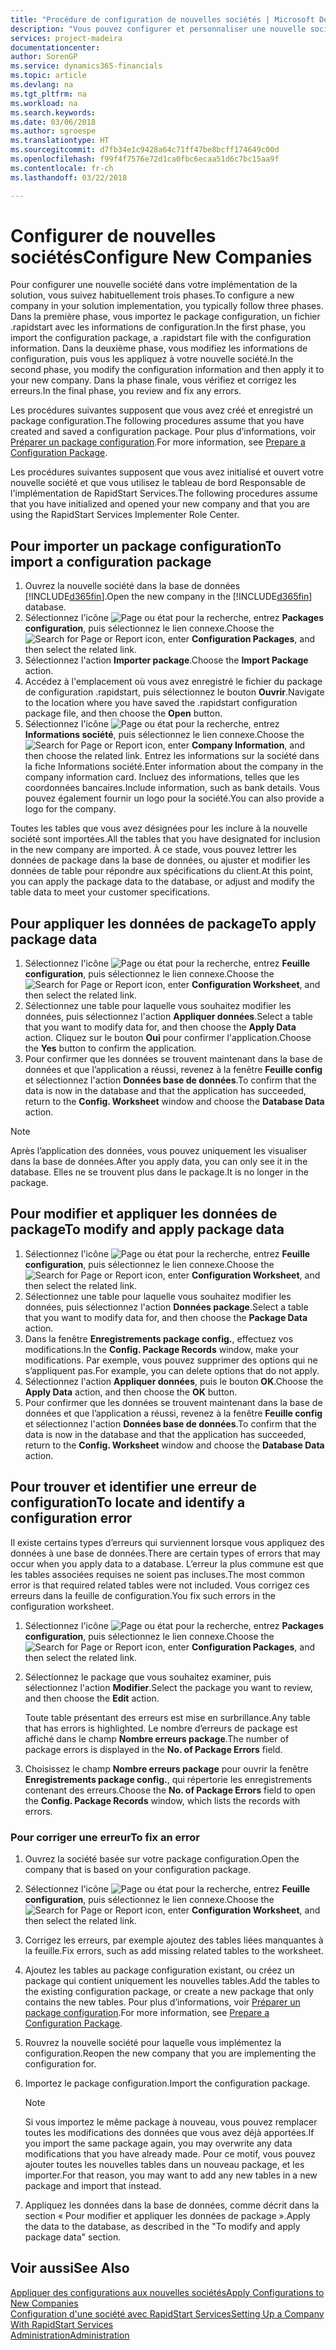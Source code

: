 ```yaml
---
title: "Procédure de configuration de nouvelles sociétés | Microsoft Docs"
description: "Vous pouvez configurer et personnaliser une nouvelle société que vous avez créée. Pour détailler votre implémentation, vous procédez en trois phases pour terminer votre configuration."
services: project-madeira
documentationcenter: 
author: SorenGP
ms.service: dynamics365-financials
ms.topic: article
ms.devlang: na
ms.tgt_pltfrm: na
ms.workload: na
ms.search.keywords: 
ms.date: 03/06/2018
ms.author: sgroespe
ms.translationtype: HT
ms.sourcegitcommit: d7fb34e1c9428a64c71ff47be8bcff174649c00d
ms.openlocfilehash: f99f4f7576e72d1ca0fbc6ecaa51d6c7bc15aa9f
ms.contentlocale: fr-ch
ms.lasthandoff: 03/22/2018

---
```

# <a name="configure-new-companies"></a><span data-ttu-id="46e42-104">Configurer de nouvelles sociétés</span><span class="sxs-lookup"><span data-stu-id="46e42-104">Configure New Companies</span></span>
<span data-ttu-id="46e42-105">Pour configurer une nouvelle société dans votre implémentation de la solution, vous suivez habituellement trois phases.</span><span class="sxs-lookup"><span data-stu-id="46e42-105">To configure a new company in your solution implementation, you typically follow three phases.</span></span> <span data-ttu-id="46e42-106">Dans la première phase, vous importez le package configuration, un fichier .rapidstart avec les informations de configuration.</span><span class="sxs-lookup"><span data-stu-id="46e42-106">In the first phase, you import the configuration package, a .rapidstart file with the configuration information.</span></span> <span data-ttu-id="46e42-107">Dans la deuxième phase, vous modifiez les informations de configuration, puis vous les appliquez à votre nouvelle société.</span><span class="sxs-lookup"><span data-stu-id="46e42-107">In the second phase, you modify the configuration information and then apply it to your new company.</span></span> <span data-ttu-id="46e42-108">Dans la phase finale, vous vérifiez et corrigez les erreurs.</span><span class="sxs-lookup"><span data-stu-id="46e42-108">In the final phase, you review and fix any errors.</span></span>  

<span data-ttu-id="46e42-109">Les procédures suivantes supposent que vous avez créé et enregistré un package configuration.</span><span class="sxs-lookup"><span data-stu-id="46e42-109">The following procedures assume that you have created and saved a configuration package.</span></span> <span data-ttu-id="46e42-110">Pour plus d’informations, voir [Préparer un package configuration](admin-how-to-prepare-a-configuration-package.md).</span><span class="sxs-lookup"><span data-stu-id="46e42-110">For more information, see [Prepare a Configuration Package](admin-how-to-prepare-a-configuration-package.md).</span></span>  

<span data-ttu-id="46e42-111">Les procédures suivantes supposent que vous avez initialisé et ouvert votre nouvelle société et que vous utilisez le tableau de bord Responsable de l'implémentation de RapidStart Services.</span><span class="sxs-lookup"><span data-stu-id="46e42-111">The following procedures assume that you have initialized and opened your new company and that you are using the RapidStart Services Implementer Role Center.</span></span>

## <a name="to-import-a-configuration-package"></a><span data-ttu-id="46e42-112">Pour importer un package configuration</span><span class="sxs-lookup"><span data-stu-id="46e42-112">To import a configuration package</span></span>  
1. <span data-ttu-id="46e42-113">Ouvrez la nouvelle société dans la base de données [!INCLUDE[d365fin](includes/d365fin_md.md)].</span><span class="sxs-lookup"><span data-stu-id="46e42-113">Open the new company in the [!INCLUDE[d365fin](includes/d365fin_md.md)] database.</span></span>  
2. <span data-ttu-id="46e42-114">Sélectionnez l'icône ![Page ou état pour la recherche](media/ui-search/search_small.png "Page ou état pour la recherche"), entrez **Packages configuration**, puis sélectionnez le lien connexe.</span><span class="sxs-lookup"><span data-stu-id="46e42-114">Choose the ![Search for Page or Report](media/ui-search/search_small.png "Search for Page or Report icon") icon, enter **Configuration Packages**, and then select the related link.</span></span>  
3. <span data-ttu-id="46e42-115">Sélectionnez l'action **Importer package**.</span><span class="sxs-lookup"><span data-stu-id="46e42-115">Choose the **Import Package** action.</span></span>  
4. <span data-ttu-id="46e42-116">Accédez à l'emplacement où vous avez enregistré le fichier du package de configuration .rapidstart, puis sélectionnez le bouton **Ouvrir**.</span><span class="sxs-lookup"><span data-stu-id="46e42-116">Navigate to the location where you have saved the .rapidstart configuration package file, and then choose the **Open** button.</span></span>  
5. <span data-ttu-id="46e42-117">Sélectionnez l'icône ![Page ou état pour la recherche](media/ui-search/search_small.png "Page ou état pour la recherche"), entrez **Informations société**, puis sélectionnez le lien connexe.</span><span class="sxs-lookup"><span data-stu-id="46e42-117">Choose the ![Search for Page or Report](media/ui-search/search_small.png "Search for Page or Report icon") icon, enter **Company Information**, and then choose the related link.</span></span> <span data-ttu-id="46e42-118">Entrez les informations sur la société dans la fiche Informations société.</span><span class="sxs-lookup"><span data-stu-id="46e42-118">Enter information about the company in the company information card.</span></span> <span data-ttu-id="46e42-119">Incluez des informations, telles que les coordonnées bancaires.</span><span class="sxs-lookup"><span data-stu-id="46e42-119">Include information, such as bank details.</span></span> <span data-ttu-id="46e42-120">Vous pouvez également fournir un logo pour la société.</span><span class="sxs-lookup"><span data-stu-id="46e42-120">You can also provide a logo for the company.</span></span>  

<span data-ttu-id="46e42-121">Toutes les tables que vous avez désignées pour les inclure à la nouvelle société sont importées.</span><span class="sxs-lookup"><span data-stu-id="46e42-121">All the tables that you have designated for inclusion in the new company are imported.</span></span> <span data-ttu-id="46e42-122">À ce stade, vous pouvez lettrer les données de package dans la base de données, ou ajuster et modifier les données de table pour répondre aux spécifications du client.</span><span class="sxs-lookup"><span data-stu-id="46e42-122">At this point, you can apply the package data to the database, or adjust and modify the table data to meet your customer specifications.</span></span>  

## <a name="to-apply-package-data"></a><span data-ttu-id="46e42-123">Pour appliquer les données de package</span><span class="sxs-lookup"><span data-stu-id="46e42-123">To apply package data</span></span>  
1. <span data-ttu-id="46e42-124">Sélectionnez l'icône ![Page ou état pour la recherche](media/ui-search/search_small.png "Page ou état pour la recherche"), entrez **Feuille configuration**, puis sélectionnez le lien connexe.</span><span class="sxs-lookup"><span data-stu-id="46e42-124">Choose the ![Search for Page or Report](media/ui-search/search_small.png "Search for Page or Report icon") icon, enter **Configuration Worksheet**, and then select the related link.</span></span>  
2. <span data-ttu-id="46e42-125">Sélectionnez une table pour laquelle vous souhaitez modifier les données, puis sélectionnez l'action **Appliquer données**.</span><span class="sxs-lookup"><span data-stu-id="46e42-125">Select a table that you want to modify data for, and then choose the **Apply Data** action.</span></span> <span data-ttu-id="46e42-126">Cliquez sur le bouton **Oui** pour confirmer l'application.</span><span class="sxs-lookup"><span data-stu-id="46e42-126">Choose the **Yes** button to confirm the application.</span></span>
3. <span data-ttu-id="46e42-127">Pour confirmer que les données se trouvent maintenant dans la base de données et que l’application a réussi, revenez à la fenêtre **Feuille config** et sélectionnez l'action **Données base de données**.</span><span class="sxs-lookup"><span data-stu-id="46e42-127">To confirm that the data is now in the database and that the application has succeeded, return to the **Config. Worksheet** window and choose the **Database Data** action.</span></span>  

> [!NOTE]  
>  <span data-ttu-id="46e42-128">Après l’application des données, vous pouvez uniquement les visualiser dans la base de données.</span><span class="sxs-lookup"><span data-stu-id="46e42-128">After you apply data, you can only see it in the database.</span></span> <span data-ttu-id="46e42-129">Elles ne se trouvent plus dans le package.</span><span class="sxs-lookup"><span data-stu-id="46e42-129">It is no longer in the package.</span></span>  

## <a name="to-modify-and-apply-package-data"></a><span data-ttu-id="46e42-130">Pour modifier et appliquer les données de package</span><span class="sxs-lookup"><span data-stu-id="46e42-130">To modify and apply package data</span></span>  
1. <span data-ttu-id="46e42-131">Sélectionnez l'icône ![Page ou état pour la recherche](media/ui-search/search_small.png "Page ou état pour la recherche"), entrez **Feuille configuration**, puis sélectionnez le lien connexe.</span><span class="sxs-lookup"><span data-stu-id="46e42-131">Choose the ![Search for Page or Report](media/ui-search/search_small.png "Search for Page or Report icon") icon, enter **Configuration Worksheet**, and then select the related link.</span></span>  
2. <span data-ttu-id="46e42-132">Sélectionnez une table pour laquelle vous souhaitez modifier les données, puis sélectionnez l'action **Données package**.</span><span class="sxs-lookup"><span data-stu-id="46e42-132">Select a table that you want to modify data for, and then choose the **Package Data** action.</span></span>  
3. <span data-ttu-id="46e42-133">Dans la fenêtre **Enregistrements package config.**, effectuez vos modifications.</span><span class="sxs-lookup"><span data-stu-id="46e42-133">In the **Config. Package Records** window, make your modifications.</span></span> <span data-ttu-id="46e42-134">Par exemple, vous pouvez supprimer des options qui ne s’appliquent pas.</span><span class="sxs-lookup"><span data-stu-id="46e42-134">For example, you can delete options that do not apply.</span></span>  
4. <span data-ttu-id="46e42-135">Sélectionnez l'action **Appliquer données**, puis le bouton **OK**.</span><span class="sxs-lookup"><span data-stu-id="46e42-135">Choose the **Apply Data** action, and then choose the **OK** button.</span></span>  
5. <span data-ttu-id="46e42-136">Pour confirmer que les données se trouvent maintenant dans la base de données et que l’application a réussi, revenez à la fenêtre **Feuille config** et sélectionnez l'action **Données base de données**.</span><span class="sxs-lookup"><span data-stu-id="46e42-136">To confirm that the data is now in the database and that the application has succeeded, return to the **Config. Worksheet** window and choose the **Database Data** action.</span></span>  

## <a name="to-locate-and-identify-a-configuration-error"></a><span data-ttu-id="46e42-137">Pour trouver et identifier une erreur de configuration</span><span class="sxs-lookup"><span data-stu-id="46e42-137">To locate and identify a configuration error</span></span>  
<span data-ttu-id="46e42-138">Il existe certains types d’erreurs qui surviennent lorsque vous appliquez des données à une base de données.</span><span class="sxs-lookup"><span data-stu-id="46e42-138">There are certain types of errors that may occur when you apply data to a database.</span></span> <span data-ttu-id="46e42-139">L’erreur la plus commune est que les tables associées requises ne soient pas incluses.</span><span class="sxs-lookup"><span data-stu-id="46e42-139">The most common error is that required related tables were not included.</span></span> <span data-ttu-id="46e42-140">Vous corrigez ces erreurs dans la feuille de configuration.</span><span class="sxs-lookup"><span data-stu-id="46e42-140">You fix such errors in the configuration worksheet.</span></span>

1. <span data-ttu-id="46e42-141">Sélectionnez l'icône ![Page ou état pour la recherche](media/ui-search/search_small.png "Page ou état pour la recherche"), entrez **Packages configuration**, puis sélectionnez le lien connexe.</span><span class="sxs-lookup"><span data-stu-id="46e42-141">Choose the ![Search for Page or Report](media/ui-search/search_small.png "Search for Page or Report icon") icon, enter **Configuration Packages**, and then select the related link.</span></span>  
2. <span data-ttu-id="46e42-142">Sélectionnez le package que vous souhaitez examiner, puis sélectionnez l'action **Modifier**.</span><span class="sxs-lookup"><span data-stu-id="46e42-142">Select the package you want to review, and then choose the **Edit** action.</span></span>  

    <span data-ttu-id="46e42-143">Toute table présentant des erreurs est mise en surbrillance.</span><span class="sxs-lookup"><span data-stu-id="46e42-143">Any table that has errors is highlighted.</span></span> <span data-ttu-id="46e42-144">Le nombre d’erreurs de package est affiché dans le champ **Nombre erreurs package**.</span><span class="sxs-lookup"><span data-stu-id="46e42-144">The number of package errors is displayed in the **No. of Package Errors** field.</span></span>  

3. <span data-ttu-id="46e42-145">Choisissez le champ **Nombre erreurs package** pour ouvrir la fenêtre **Enregistrements package config.**, qui répertorie les enregistrements contenant des erreurs.</span><span class="sxs-lookup"><span data-stu-id="46e42-145">Choose the **No. of Package Errors** field to open the **Config. Package Records** window, which lists the records with errors.</span></span>  

### <a name="to-fix-an-error"></a><span data-ttu-id="46e42-146">Pour corriger une erreur</span><span class="sxs-lookup"><span data-stu-id="46e42-146">To fix an error</span></span>  
1. <span data-ttu-id="46e42-147">Ouvrez la société basée sur votre package configuration.</span><span class="sxs-lookup"><span data-stu-id="46e42-147">Open the company that is based on your configuration package.</span></span>  
2. <span data-ttu-id="46e42-148">Sélectionnez l'icône ![Page ou état pour la recherche](media/ui-search/search_small.png "Page ou état pour la recherche"), entrez **Feuille configuration**, puis sélectionnez le lien connexe.</span><span class="sxs-lookup"><span data-stu-id="46e42-148">Choose the ![Search for Page or Report](media/ui-search/search_small.png "Search for Page or Report icon") icon, enter **Configuration Worksheet**, and then select the related link.</span></span>  
3. <span data-ttu-id="46e42-149">Corrigez les erreurs, par exemple ajoutez des tables liées manquantes à la feuille.</span><span class="sxs-lookup"><span data-stu-id="46e42-149">Fix errors, such as add missing related tables to the worksheet.</span></span>  
4. <span data-ttu-id="46e42-150">Ajoutez les tables au package configuration existant, ou créez un package qui contient uniquement les nouvelles tables.</span><span class="sxs-lookup"><span data-stu-id="46e42-150">Add the tables to the existing configuration package, or create a new package that only contains the new tables.</span></span> <span data-ttu-id="46e42-151">Pour plus d’informations, voir [Préparer un package configuration](admin-how-to-prepare-a-configuration-package.md).</span><span class="sxs-lookup"><span data-stu-id="46e42-151">For more information, see [Prepare a Configuration Package](admin-how-to-prepare-a-configuration-package.md).</span></span>  
5. <span data-ttu-id="46e42-152">Rouvrez la nouvelle société pour laquelle vous implémentez la configuration.</span><span class="sxs-lookup"><span data-stu-id="46e42-152">Reopen the new company that you are implementing the configuration for.</span></span>  
6. <span data-ttu-id="46e42-153">Importez le package configuration.</span><span class="sxs-lookup"><span data-stu-id="46e42-153">Import the configuration package.</span></span>  

    > [!NOTE]  
    >  <span data-ttu-id="46e42-154">Si vous importez le même package à nouveau, vous pouvez remplacer toutes les modifications des données que vous avez déjà apportées.</span><span class="sxs-lookup"><span data-stu-id="46e42-154">If you import the same package again, you may overwrite any data modifications that you have already made.</span></span> <span data-ttu-id="46e42-155">Pour ce motif, vous pouvez ajouter toutes les nouvelles tables dans un nouveau package, et les importer.</span><span class="sxs-lookup"><span data-stu-id="46e42-155">For that reason, you may want to add any new tables in a new package and import that instead.</span></span>  

7. <span data-ttu-id="46e42-156">Appliquez les données dans la base de données, comme décrit dans la section « Pour modifier et appliquer les données de package ».</span><span class="sxs-lookup"><span data-stu-id="46e42-156">Apply the data to the database, as described in the "To modify and apply package data" section.</span></span>

## <a name="see-also"></a><span data-ttu-id="46e42-157">Voir aussi</span><span class="sxs-lookup"><span data-stu-id="46e42-157">See Also</span></span>  
[<span data-ttu-id="46e42-158">Appliquer des configurations aux nouvelles sociétés</span><span class="sxs-lookup"><span data-stu-id="46e42-158">Apply Configurations to New Companies</span></span>](admin-apply-configuration-to-new-companies.md)  
[<span data-ttu-id="46e42-159">Configuration d'une société avec RapidStart Services</span><span class="sxs-lookup"><span data-stu-id="46e42-159">Setting Up a Company With RapidStart Services</span></span>](admin-set-up-a-company-with-rapidstart.md)  
[<span data-ttu-id="46e42-160">Administration</span><span class="sxs-lookup"><span data-stu-id="46e42-160">Administration</span></span>](admin-setup-and-administration.md)

